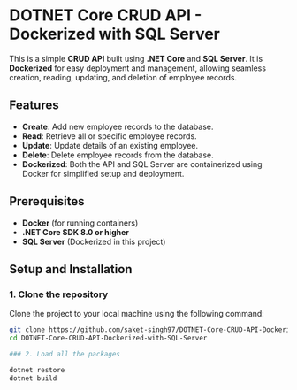 # DOTNET Core CRUD API - Dockerized with SQL Server

This is a simple **CRUD API** built using **.NET Core** and **SQL Server**. It is **Dockerized** for easy deployment and management, allowing seamless creation, reading, updating, and deletion of employee records.

## Features

- **Create**: Add new employee records to the database.
- **Read**: Retrieve all or specific employee records.
- **Update**: Update details of an existing employee.
- **Delete**: Delete employee records from the database.
- **Dockerized**: Both the API and SQL Server are containerized using Docker for simplified setup and deployment.

## Prerequisites

- **Docker** (for running containers)
- **.NET Core SDK 8.0 or higher**
- **SQL Server** (Dockerized in this project)

## Setup and Installation

### 1. Clone the repository

Clone the project to your local machine using the following command:

```bash
git clone https://github.com/saket-singh97/DOTNET-Core-CRUD-API-Dockerized-with-SQL-Server.git
cd DOTNET-Core-CRUD-API-Dockerized-with-SQL-Server

### 2. Load all the packages

dotnet restore
dotnet build

